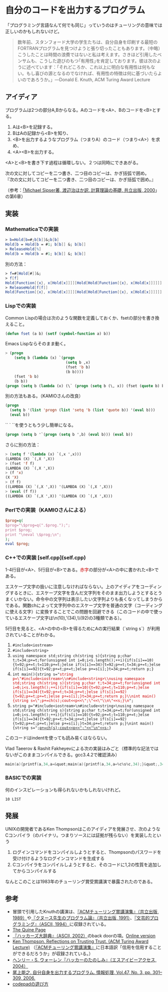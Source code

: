 <h1>自分のコードを出力するプログラム</h1>
<p>「プログラミング言語なんて何でも同じ」っていうのはチューリングの意味では正しいのかもしれないけど。</p>
<blockquote><p>数年前、スタンフォード大学の学生たちは、自分自身を印刷する最短のFORTRANプログラムを見つけようと張り切ったこともあります。（中略）こうしたことは時間の浪費ではないと私は考えます。さきほど引用したベンサムも、こうした遊びのもつ｢有用性｣を肯定しております。彼は次のように述べています：「それどころか、これ以上に明白な有用性は何もない。もし喜びの源となるのでなければ、有用性の特徴は何に基づいたらよいのであろうか。」&mdash;Donald E. Knuth, ACM Turing Award Lecture</p></blockquote>
<h2>アイディア</h2>
<p>プログラムは2つの部分A,Bからなる。Aのコードを&lt;A&gt;、Bのコードを&lt;B&gt;とする。</p>
<ol>
  <li>Aは&lt;B&gt;を記録する。</li>
  <li>BはAの記録から&lt;B&gt;を知り、</li>
  <li>&lt;B&gt;を出力するようなプログラム（つまりA）のコード（つまり&lt;A&gt;）を求め、</li>
  <li>&lt;A&gt;&lt;B&gt;を出力する。</li>
</ol>
<p>&lt;A&gt;と&lt;B&gt;を書き下す過程は循環しない。２つは同時にできあがる。</p>
<p>次の文に対してコピーを二つ書き、二つ目のコピーは、かぎ括弧で囲め。<br />
『次の文に対してコピーを二つ書き、二つ目のコピーは、かぎ括弧で囲め。』</p>
<p>（参考：<a href="https://www.amazon.co.jp/exec/obidos/ASIN/4320029488/inquisitor-22">「Michael Sipser著, 渡辺治ほか訳. 計算理論の基礎. 共立出版, 2000</a>」の第6章）</p>
<h2>実装</h2>
<h3>Mathematicaでの実装</h3>

```mathematica
> b=Hold[b=#;b[b]]&;b[b]
Hold[b = Hold[b = #1; b[b]] &; b[b]]
> ReleaseHold[%]
Hold[b = Hold[b = #1; b[b]] &; b[b]]
```

<p>別の方法：</p>

```mathematica
> f=#[Hold[#]]&;
> f[f]
Hold[Function[{x}, x[Hold[x]]]][Hold[Hold[Function[{x}, x[Hold[x]]]]]]
> ReleaseHold[f[f]]
Hold[Function[{x}, x[Hold[x]]]][Hold[Hold[Function[{x}, x[Hold[x]]]]]]
```

<h3>Lispでの実装</h3>
<p>Common Lispの場合は次のような関数を定義しておくか、fsetの部分を書き換えること。</p>

```lisp
(defun fset (a b) (setf (symbol-function a) b))
```

<p>Emacs Lispならそのまま動く。</p>

```lisp
> (progn
    (setq b (lambda (x) `(progn
                           (setq b ,x)
                           (fset 'b b)
                           (b b))))
    (fset 'b b)
    (b b))
(progn (setq b (lambda (x) (\` (progn (setq b (\, x)) (fset (quote b) b) (b b))))) (fset (quote b) b) (b b))
```

<p>別の方法もある。（KAMIOさんの改良）</p>

```lisp
(progn
  (setq b '(list 'progn (list 'setq 'b (list 'quote b)) '(eval b)))
  (eval b))
```

<p>`` ` ``を使うともう少し簡単になる。</p>

```lisp
(progn (setq b '`(progn (setq b ',b) (eval b))) (eval b))
```

<p>さらに別の方法：</p>

```lisp
> (setq f '(lambda (x) `(,x ',x)))
(LAMBDA (X) `(,X ',X))
> (fset 'f f)
(LAMBDA (X) `(,X ',X))
> (f 'x)
(X 'X)
> (f f)
((LAMBDA (X) `(,X ',X)) '(LAMBDA (X) `(,X ',X)))
> (eval (f f))
((LAMBDA (X) `(,X ',X)) '(LAMBDA (X) `(,X ',X)))
```

<h3>Perlでの実装（KAMIOさんによる）</h3>

```perl
$prog=q(
$prog="\$prog=q(".$prog.");";
print $prog;
print "\neval \$prog;\n";
);
eval $prog;
```

<h3>C++での実装 [self.cpp](self.cpp)</h3>
<p>1-4行目が&lt;A&gt;、5行目が&lt;B&gt;である。<span style='color:#cc0000;'>赤字</span>の部分が&lt;A&gt;の中に書かれた&lt;B&gt;である。</p>
<p>エスケープ文字の扱いに注意しなければならない。上のアイディアをコーディングするときに、エスケープ文字を含んだ文字列をそのまま出力しようとするとうまくいかない。命令中の文字列は表示したい文字列よりも長くなってしまうからである。関数chによって文字列中のエスケープ文字を普通の文字（コーディングに使える文字）に変換することでこの問題を回避できる（このコードの中で使っているエスケープ文字は\n(10),'(34),\\(92)の3種類である）。</p>
<p>5行目を見ると、&lt;A&gt;の中の&lt;B&gt;を得るためにAの実行結果（`string s`）が利用されていることがわかる。</p>
<ol>
  <li><code>#include&lt;iostream&gt;</code></li>
  <li><code>#include&lt;string&gt;</code></li>
  <li><code>using namespace std;string ch(string s){string p;char t;t=34;p+=t;for(unsigned int i=0;i&lt;s.length();++i){if(s[i]==10){t=92;p+=t;t=110;p+=t;}else if(s[i]==34){t=92;p+=t;t=34;p+=t;}else if(s[i]==92){t=92;p+=t;p+=t;}else p+=s[i];}t=34;p+=t;return p;}</code></li>
  <li><code>int main(){string s=&quot;<span style='color:#cc0000;'>string p=\&quot;#include&lt;iostream&gt;\\n#include&lt;string&gt;\\nusing namespace std;string ch(string s){string p;char t;t=34;p+=t;for(unsigned int i=0;i&lt;s.length();++i){if(s[i]==10){t=92;p+=t;t=110;p+=t;}else if(s[i]==34){t=92;p+=t;t=34;p+=t;}else if(s[i]==92){t=92;p+=t;p+=t;}else p+=s[i];}t=34;p+=t;return p;}\\nint main(){string s=\&quot;;p+=ch(s);cout&lt;&lt;p&lt;&lt;\&quot;;\&quot;&lt;&lt;\&quot;\\n\&quot;&lt;&lt;s;}\n</span>&quot;;</code></li>
  <li><code>string p=&quot;#include&lt;iostream&gt;\n#include&lt;string&gt;\nusing namespace std;string ch(string s){string p;char t;t=34;p+=t;for(unsigned int i=0;i&lt;s.length();++i){if(s[i]==10){t=92;p+=t;t=110;p+=t;}else if(s[i]==34){t=92;p+=t;t=34;p+=t;}else if(s[i]==92){t=92;p+=t;p+=t;}else p+=s[i];}t=34;p+=t;return p;}\nint main(){string s=&quot;;<span style='text-decoration:underline;'>p+=ch(s);cout&lt;&lt;p&lt;&lt;&quot;;&quot;&lt;&lt;&quot;\n&quot;&lt;&lt;s;</span>}</code></li>
</ol>
<p>このコードはindentを使っても読み易くはならない。</p>
<p>Vlad Taeerov & Rashit Fakheyevによる次の実装はみごと（標準的な記法ではないがこのままコンパイルできる。gcc3.4.2で確認済み）</p>

```c
main(a){printf(a,34,a=&quot;main(a){printf(a,34,a=%c%s%c,34);}&quot;,34);}
```

<h3>BASICでの実装</h3>
<p>何のインスピレーションも得られないかもしれないけれど。</p>

```
10 LIST
```

<h2>発展</h2>
<p>UNIXの開発者であるKen Thompsonはこのアイディアを発展させ、次のようなCコンパイラ（のバイナリ。つまりソースには証拠が残らない）を実装したという</p>
<ol>
  <li>ログインコマンドをコンパイルしようとすると、Thompsonのパスワードを受け付けるようなログインコマンドを生成する</li>
  <li>Cコンパイラをコンパイルしようとすると、そのコードに1,2の性質を追加してからコンパイルする</li>
</ol>
<p>なんとこのことは1983年のチューリング賞受賞講演で暴露されたのである。</p>
<h2>参考</h2>
<ul>
  <li>冒頭で引用したKnuthの講演は、<a href="https://www.amazon.co.jp/exec/obidos/ASIN/4320024877/inquisitor-22">『ACMチューリング賞講演集』（共立出版, 1989）</a>や<a href="https://www.amazon.co.jp/exec/obidos/ASIN/4320025466/inquisitor-22">『クヌース先生のプログラム論』（共立出版, 1991）</a>、<a href="https://www.amazon.co.jp/exec/obidos/ASIN/4756101909/inquisitor-22">『文芸的プログラミング』（ASCII, 1994）</a>に収録されている。</li>
  <li><a href="http://www.nyx.net/~gthompso/quine.htm">The Quine Page</a></li>
  <li><a href="https://www.amazon.co.jp/exec/obidos/ASIN/475614084X/inquisitor-22">『ハッカーズ大辞典』（ASCII, 2002）</a>のback doorの項。<a href="http://www.catb.org/~esr/jargon/html/B/back-door.html">Online version</a></li>
  <li><a href="http://scholar.google.com/scholar?hl=ja&lr=&safe=off&client=firefox&cluster=10496698117017821140">Ken Thompson. Reflections on Trusting Trust. (ACM Turing Award Lecture)</a> （<a href="https://www.amazon.co.jp/exec/obidos/ASIN/4320024877/inquisitor-22">『ACMチューリング賞講演集』</a>に日本語訳「信用を信用することができるだろうか」が収録されている。）</li>
  <li><a href="https://www.amazon.co.jp/exec/obidos/ASIN/443420159X/inquisitor-22">ヘンリー・S. ウォーレン『ハッカーのたのしみ』（エスアイビーアクセス, 2004）</a></li>
  <li><a href="https://www.ipsj.or.jp/07editj/promenade/4703.pdf">尾上能之. 自分自身を出力するプログラム. 情報処理, Vol.47, No. 3, pp. 301&ndash;309, 2006.</a></li>
  <li><a href='http://blog.unfindable.net/archives/561'>codepadの遊び方</a></li>
</ul>
